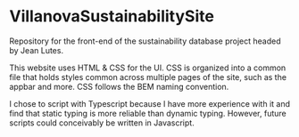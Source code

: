 # VillanovaSustainabilitySite
Repository for the front-end of the sustainability database project headed by Jean Lutes. 

This website uses HTML & CSS for the UI. 
CSS is organized into a common file that holds styles common across multiple pages of the site, such as the appbar and more. 
CSS follows the BEM naming convention. 

I chose to script with Typescript because I have more experience with it and find that static typing is more reliable than dynamic typing. However, future scripts could conceivably be written in Javascript. 
